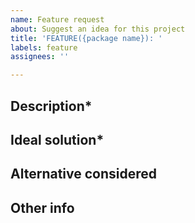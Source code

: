 ```yaml
---
name: Feature request
about: Suggest an idea for this project
title: 'FEATURE({package name}): '
labels: feature
assignees: ''

---
```

<!--
**DISCLAIMER** If your issue fails to follow this layout it will be closed.

RULES:
- Naming convention should be: FEATURE({package name}): {Brief description of the feature}
- Topics followed by an asterisk (*) are required and SHOULD NOT be removed
- Topics without asterisk are optional and, if empty, should be deleted
-->

## Description*

<!-- A clear and concise description of what the problem is. Ex. I'm always frustrated when [...] -->

## Ideal solution*

<!-- A clear and concise description of what you want to happen. -->

## Alternative considered

<!-- A clear and concise description of any alternative solutions or features you've considered. -->

## Other info

<!-- Add any other context about the problem here. -->
